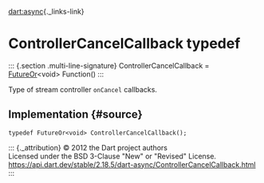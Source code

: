 [dart:async](../dart-async/dart-async-library){._links-link}

ControllerCancelCallback typedef
================================

::: {.section .multi-line-signature}
ControllerCancelCallback = [FutureOr](futureor-class)\<void\> Function()
:::

Type of stream controller `onCancel` callbacks.

Implementation {#source}
--------------

``` {.language-dart data-language="dart"}
typedef FutureOr<void> ControllerCancelCallback();
```

::: {._attribution}
© 2012 the Dart project authors\
Licensed under the BSD 3-Clause \"New\" or \"Revised\" License.\
<https://api.dart.dev/stable/2.18.5/dart-async/ControllerCancelCallback.html>
:::
